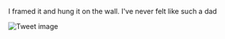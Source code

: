 I framed it and hung it on the wall. I've never felt like such a dad


![Tweet image](/assets/crosspoast/F_uqJrHaoAASj_8.jpg)

